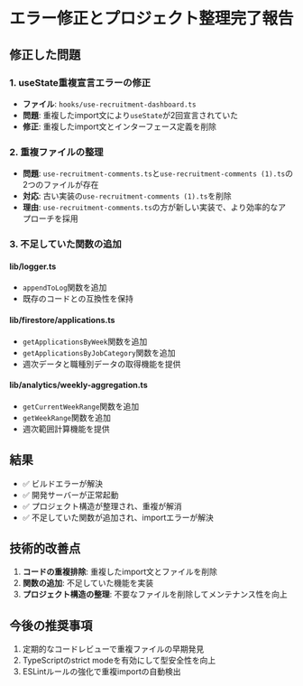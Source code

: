 # エラー修正とプロジェクト整理完了報告

## 修正した問題

### 1. useState重複宣言エラーの修正
- **ファイル**: `hooks/use-recruitment-dashboard.ts`
- **問題**: 重複したimport文により`useState`が2回宣言されていた
- **修正**: 重複したimport文とインターフェース定義を削除

### 2. 重複ファイルの整理
- **問題**: `use-recruitment-comments.ts`と`use-recruitment-comments (1).ts`の2つのファイルが存在
- **対応**: 古い実装の`use-recruitment-comments (1).ts`を削除
- **理由**: `use-recruitment-comments.ts`の方が新しい実装で、より効率的なアプローチを採用

### 3. 不足していた関数の追加

#### lib/logger.ts
- `appendToLog`関数を追加
- 既存のコードとの互換性を保持

#### lib/firestore/applications.ts
- `getApplicationsByWeek`関数を追加
- `getApplicationsByJobCategory`関数を追加
- 週次データと職種別データの取得機能を提供

#### lib/analytics/weekly-aggregation.ts
- `getCurrentWeekRange`関数を追加
- `getWeekRange`関数を追加
- 週次範囲計算機能を提供

## 結果
- ✅ ビルドエラーが解決
- ✅ 開発サーバーが正常起動
- ✅ プロジェクト構造が整理され、重複が解消
- ✅ 不足していた関数が追加され、importエラーが解決

## 技術的改善点
1. **コードの重複排除**: 重複したimport文とファイルを削除
2. **関数の追加**: 不足していた機能を実装
3. **プロジェクト構造の整理**: 不要なファイルを削除してメンテナンス性を向上

## 今後の推奨事項
1. 定期的なコードレビューで重複ファイルの早期発見
2. TypeScriptのstrict modeを有効にして型安全性を向上
3. ESLintルールの強化で重複importの自動検出